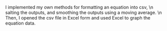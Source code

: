 I implemented my own methods for formatting an equation into csv, \n
salting the outputs, and smoothing the outputs using a moving average. \n
Then, I opened the csv file in Excel form and used Excel to graph the equation data.
